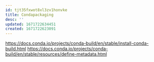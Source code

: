 ```yaml
---
id: tjt35fxwot8xl3zv1honvke
title: Condapackaging
desc: ''
updated: 1671722634451
created: 1671722623091
---
```


https://docs.conda.io/projects/conda-build/en/stable/install-conda-build.html
https://docs.conda.io/projects/conda-build/en/stable/resources/define-metadata.html